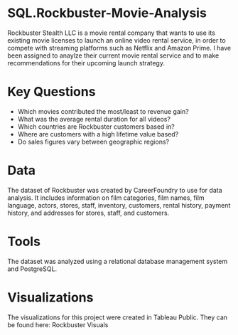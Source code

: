 # SQL.Rockbuster-Movie-Analysis
Rockbuster Stealth LLC is a movie rental company that wants to use its existing movie licenses to launch an online video rental service, in order to compete with streaming platforms such as Netflix and Amazon Prime. I have been assigned to anaylze their current movie rental service and to make recommendations for their upcoming launch strategy. 
# Key Questions
- Which movies contributed the most/least to revenue gain?
- What was the average rental duration for all videos?
- Which countries are Rockbuster customers based in?
- Where are customers with a high lifetime value based?
- Do sales figures vary between geographic regions?
# Data
The dataset of Rockbuster was created by CareerFoundry to use for data analysis. It includes information on film categories, film names, film language, actors, stores, staff, inventory, customers, rental history, payment history, and addresses for stores, staff, and customers.
# Tools
The dataset was analyzed using a relational database management system and PostgreSQL.
# Visualizations
The visualizations for this project were created in Tableau Public. They can be found here: Rockbuster Visuals
